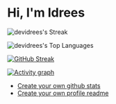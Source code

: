 # Hi, I'm Idrees

![devidrees's Streak](https://github-readme-streak-stats.herokuapp.com/?user=devidrees&theme=vue-dark&hide_border=true)

![devidrees's Top Languages](https://github-readme-stats.vercel.app/api/top-langs/?username=devidrees&theme=vue-dark&show_icons=true&hide_border=true&layout=compact)

[![GitHub Streak](https://streak-stats.demolab.com/?user=devidrees)](https://git.io/streak-stats)

[![Activity graph](https://github-readme-activity-graph.vercel.app/graph?username=devidrees)](https://github.com/devidrees/github-readme-activity-graph)



- [Create your own github stats](https://gh-stats-gen.vercel.app/)
- [Create your own profile readme](https://docs.github.com/en/account-and-profile/setting-up-and-managing-your-github-profile/customizing-your-profile/managing-your-profile-readme)
